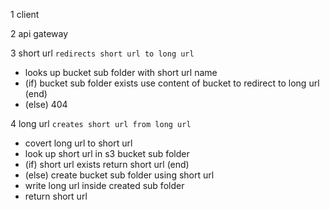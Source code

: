 1 client

2 api gateway

3 short url `redirects short url to long url`
  - looks up bucket sub folder with short url name
  - (if) bucket sub folder exists use content of bucket to redirect to long url (end)
  - (else) 404

4 long url `creates short url from long url`
  - covert long url to short url
  - look up short url in s3 bucket sub folder
  - (if) short url exists return short url (end)
  - (else) create bucket sub folder using short url
  - write long url inside created sub folder
  - return short url
